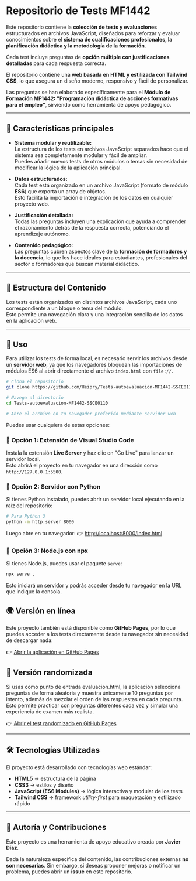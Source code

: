 # Repositorio de Tests MF1442

Este repositorio contiene la **colección de tests y evaluaciones** estructurados en archivos JavaScript, diseñados para reforzar y evaluar conocimientos sobre el **sistema de cualificaciones profesionales, la planificación didáctica y la metodología de la formación**.  

Cada test incluye preguntas de **opción múltiple con justificaciones detalladas** para cada respuesta correcta.  

El repositorio contiene una **web basada en HTML y estilizada con Tailwind CSS**, lo que asegura un diseño moderno, responsivo y fácil de personalizar.  

Las preguntas se han elaborado específicamente para el **Módulo de Formación MF1442: "Programación didáctica de acciones formativas para el empleo"**, sirviendo como herramienta de apoyo pedagógico.

---

## 📌 Características principales

- **Sistema modular y reutilizable:**  
  La estructura de los tests en archivos JavaScript separados hace que el sistema sea completamente modular y fácil de ampliar.  
  Puedes añadir nuevos tests de otros módulos o temas sin necesidad de modificar la lógica de la aplicación principal.  

- **Datos estructurados:**  
  Cada test está organizado en un archivo JavaScript (formato de módulo **ES6**) que exporta un array de objetos.  
  Esto facilita la importación e integración de los datos en cualquier proyecto web.  

- **Justificación detallada:**  
  Todas las preguntas incluyen una explicación que ayuda a comprender el razonamiento detrás de la respuesta correcta, potenciando el aprendizaje autónomo.  

- **Contenido pedagógico:**  
  Las preguntas cubren aspectos clave de la **formación de formadores y la docencia**, lo que los hace ideales para estudiantes, profesionales del sector o formadores que buscan material didáctico.  

---

## 📂 Estructura del Contenido

Los tests están organizados en distintos archivos JavaScript, cada uno correspondiente a un bloque o tema del módulo.  
Esto permite una navegación clara y una integración sencilla de los datos en la aplicación web.  

---


## 🚀 Uso

Para utilizar los tests de forma local, es necesario servir los archivos desde un **servidor web**, ya que los navegadores bloquean las importaciones de módulos ES6 al abrir directamente el archivo `index.html` con `file://`.
```bash
# Clona el repositorio
git clone https://github.com/Heipry/Tests-autoevaluacion-MF1442-SSCE0110.git

# Navega al directorio
cd Tests-autoevaluacion-MF1442-SSCE0110

# Abre el archivo en tu navegador preferido mediante servidor web
````

Puedes usar cualquiera de estas opciones:

### 🔹 Opción 1: Extensión de Visual Studio Code
Instala la extensión **Live Server** y haz clic en "Go Live" para lanzar un servidor local.  
Esto abrirá el proyecto en tu navegador en una dirección como `http://127.0.0.1:5500`.

### 🔹 Opción 2: Servidor con Python
Si tienes Python instalado, puedes abrir un servidor local ejecutando en la raíz del repositorio:

```bash
# Para Python 3
python -m http.server 8000
````

Luego abre en tu navegador:
👉 [http://localhost:8000/index.html](http://localhost:8000/index.html)

### 🔹 Opción 3: Node.js con npx

Si tienes Node.js, puedes usar el paquete `serve`:

```bash
npx serve .
```

Esto iniciará un servidor y podrás acceder desde tu navegador en la URL que indique la consola.



## 🌍 Versión en línea

Este proyecto también está disponible como **GitHub Pages**, por lo que puedes acceder a los tests directamente desde tu navegador sin necesidad de descargar nada:

👉 [Abrir la aplicación en GitHub Pages](https://heipry.github.io/Tests-autoevaluacion-MF1442-SSCE0110/)

## 🔀 Versión randomizada

Si usas como punto de entrada evaluacion.html, la aplicación selecciona preguntas de forma aleatoria y muestra únicamente 10 preguntas por intento, además de mezclar el orden de las respuestas en cada pregunta.
Esto permite practicar con preguntas diferentes cada vez y simular una experiencia de examen más realista.

👉 [Abrir el test randomizado en GitHub Pages](https://heipry.github.io/Tests-autoevaluacion-MF1442-SSCE0110/evaluacion.html)

---

## 🛠️ Tecnologías Utilizadas

El proyecto está desarrollado con tecnologías web estándar:

* **HTML5** → estructura de la página
* **CSS3** → estilos y diseño
* **JavaScript (ES6 Modules)** → lógica interactiva y modular de los tests
* **Tailwind CSS** → framework *utility-first* para maquetación y estilizado rápido

---

## 👤 Autoría y Contribuciones

Este proyecto es una herramienta de apoyo educativo creada por **Javier Díaz**.

Dada la naturaleza específica del contenido, las contribuciones externas **no son necesarias**.
Sin embargo, si deseas proponer mejoras o notificar un problema, puedes abrir un **issue** en este repositorio.
